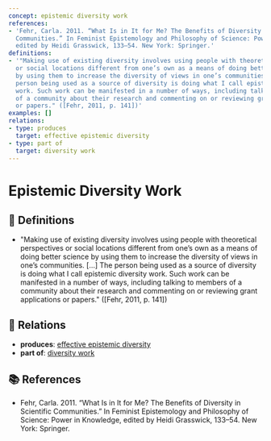 ```yaml
---
concept: epistemic diversity work
references:
- 'Fehr, Carla. 2011. “What Is in It for Me? The Benefits of Diversity in Scientific
  Communities.” In Feminist Epistemology and Philosophy of Science: Power in Knowledge,
  edited by Heidi Grasswick, 133–54. New York: Springer.'
definitions:
- '"Making use of existing diversity involves using people with theoretical perspectives
  or social locations different from one’s own as a means of doing better science
  by using them to increase the diversity of views in one’s communities. [...] The
  person being used as a source of diversity is doing what I call epistemic diversity
  work. Such work can be manifested in a number of ways, including talking to members
  of a community about their research and commenting on or reviewing grant applications
  or papers." ([Fehr, 2011, p. 141])'
examples: []
relations:
- type: produces
  target: effective epistemic diversity
- type: part of
  target: diversity work
---
```


# Epistemic Diversity Work

## 📖 Definitions

- "Making use of existing diversity involves using people with theoretical perspectives or social locations different from one’s own as a means of doing better science by using them to increase the diversity of views in one’s communities. [...] The person being used as a source of diversity is doing what I call epistemic diversity work. Such work can be manifested in a number of ways, including talking to members of a community about their research and commenting on or reviewing grant applications or papers." ([Fehr, 2011, p. 141])

## 🔗 Relations

- **produces**: [effective epistemic diversity](./effective-epistemic-diversity.md)
- **part of**: [diversity work](./diversity-work.md)

## 📚 References

- Fehr, Carla. 2011. “What Is in It for Me? The Benefits of Diversity in Scientific Communities.” In Feminist Epistemology and Philosophy of Science: Power in Knowledge, edited by Heidi Grasswick, 133–54. New York: Springer.
